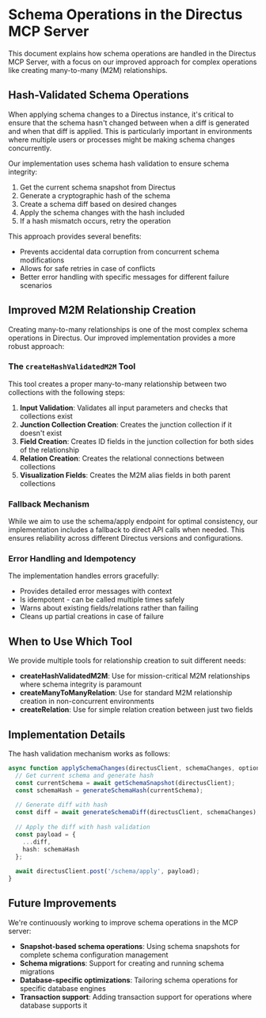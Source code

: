 # Schema Operations in the Directus MCP Server

This document explains how schema operations are handled in the Directus MCP Server, with a focus on our improved approach for complex operations like creating many-to-many (M2M) relationships.

## Hash-Validated Schema Operations

When applying schema changes to a Directus instance, it's critical to ensure that the schema hasn't changed between when a diff is generated and when that diff is applied. This is particularly important in environments where multiple users or processes might be making schema changes concurrently.

Our implementation uses schema hash validation to ensure schema integrity:

1. Get the current schema snapshot from Directus
2. Generate a cryptographic hash of the schema
3. Create a schema diff based on desired changes
4. Apply the schema changes with the hash included
5. If a hash mismatch occurs, retry the operation

This approach provides several benefits:
- Prevents accidental data corruption from concurrent schema modifications
- Allows for safe retries in case of conflicts
- Better error handling with specific messages for different failure scenarios

## Improved M2M Relationship Creation

Creating many-to-many relationships is one of the most complex schema operations in Directus. Our improved implementation provides a more robust approach:

### The `createHashValidatedM2M` Tool

This tool creates a proper many-to-many relationship between two collections with the following steps:

1. **Input Validation**: Validates all input parameters and checks that collections exist
2. **Junction Collection Creation**: Creates the junction collection if it doesn't exist
3. **Field Creation**: Creates ID fields in the junction collection for both sides of the relationship
4. **Relation Creation**: Creates the relational connections between collections
5. **Visualization Fields**: Creates the M2M alias fields in both parent collections

### Fallback Mechanism

While we aim to use the schema/apply endpoint for optimal consistency, our implementation includes a fallback to direct API calls when needed. This ensures reliability across different Directus versions and configurations.

### Error Handling and Idempotency

The implementation handles errors gracefully:
- Provides detailed error messages with context
- Is idempotent - can be called multiple times safely
- Warns about existing fields/relations rather than failing
- Cleans up partial creations in case of failure

## When to Use Which Tool

We provide multiple tools for relationship creation to suit different needs:

- **createHashValidatedM2M**: Use for mission-critical M2M relationships where schema integrity is paramount
- **createManyToManyRelation**: Use for standard M2M relationship creation in non-concurrent environments
- **createRelation**: Use for simple relation creation between just two fields

## Implementation Details

The hash validation mechanism works as follows:

```typescript
async function applySchemaChanges(directusClient, schemaChanges, options = {}) {
  // Get current schema and generate hash
  const currentSchema = await getSchemaSnapshot(directusClient);
  const schemaHash = generateSchemaHash(currentSchema);
  
  // Generate diff with hash
  const diff = await generateSchemaDiff(directusClient, schemaChanges);
  
  // Apply the diff with hash validation
  const payload = {
    ...diff,
    hash: schemaHash
  };
  
  await directusClient.post('/schema/apply', payload);
}
```

## Future Improvements

We're continuously working to improve schema operations in the MCP server:

- **Snapshot-based schema operations**: Using schema snapshots for complete schema configuration management
- **Schema migrations**: Support for creating and running schema migrations
- **Database-specific optimizations**: Tailoring schema operations for specific database engines
- **Transaction support**: Adding transaction support for operations where database supports it 